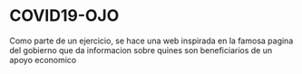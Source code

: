# COVID19-OJO
Como parte de un ejercicio, se hace una web inspirada en la famosa pagina del gobierno que da informacion sobre quines son beneficiarios de un apoyo economico
